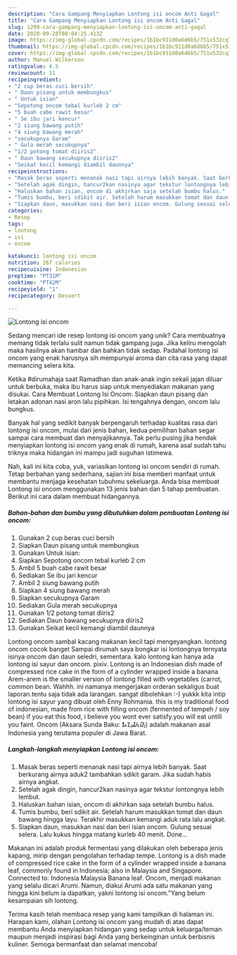```yaml
---
description: "Cara Gampang Menyiapkan Lontong isi oncom Anti Gagal"
title: "Cara Gampang Menyiapkan Lontong isi oncom Anti Gagal"
slug: 1299-cara-gampang-menyiapkan-lontong-isi-oncom-anti-gagal
date: 2020-09-20T08:04:25.413Z
image: https://img-global.cpcdn.com/recipes/1b1bc911d0a6d6b5/751x532cq70/lontong-isi-oncom-foto-resep-utama.jpg
thumbnail: https://img-global.cpcdn.com/recipes/1b1bc911d0a6d6b5/751x532cq70/lontong-isi-oncom-foto-resep-utama.jpg
cover: https://img-global.cpcdn.com/recipes/1b1bc911d0a6d6b5/751x532cq70/lontong-isi-oncom-foto-resep-utama.jpg
author: Manuel Wilkerson
ratingvalue: 4.5
reviewcount: 11
recipeingredient:
- "2 cup beras cuci bersih"
- " Daun pisang untuk membungkus"
- " Untuk isian"
- "Sepotong oncom tebal kurleb 2 cm"
- "5 buah cabe rawit besar"
- " Se ibu jari kencur"
- "2 siung bawang putih"
- "4 siung bawang merah"
- "secukupnya Garam"
- " Gula merah secukupnya"
- "1/2 potong tomat diiris2"
- " Daun bawang secukupnya diiris2"
- "Seikat kecil kemangi diambil daunnya"
recipeinstructions:
- "Masak beras seperti menanak nasi tapi airnya lebih banyak. Saat berkurang airnya aduk2 tambahkan sdikit garam. Jika sudah habis airnya angkat."
- "Setelah agak dingin, hancur2kan nasinya agar tekstur lontongnya lebih lembut."
- "Haluskan bahan isian, oncom di akhirkan saja setelah bumbu halus."
- "Tumis bumbu, beri sdikit air. Setelah harum masukkan tomat dan daun bawang hingga layu. Terakhir masukkan kemangi aduk rata lalu angkat."
- "Siapkan daun, masukkan nasi dan beri isian oncom. Gulung sesuai selera. Lalu kukus hingga matang kurleb 40 menit. Done..."
categories:
- Resep
tags:
- lontong
- isi
- oncom

katakunci: lontong isi oncom 
nutrition: 267 calories
recipecuisine: Indonesian
preptime: "PT31M"
cooktime: "PT42M"
recipeyield: "1"
recipecategory: Dessert

---
```



![Lontong isi oncom](https://img-global.cpcdn.com/recipes/1b1bc911d0a6d6b5/751x532cq70/lontong-isi-oncom-foto-resep-utama.jpg)

Sedang mencari ide resep lontong isi oncom yang unik? Cara membuatnya memang tidak terlalu sulit namun tidak gampang juga. Jika keliru mengolah maka hasilnya akan hambar dan bahkan tidak sedap. Padahal lontong isi oncom yang enak harusnya sih mempunyai aroma dan cita rasa yang dapat memancing selera kita.

Ketika #dirumahaja saat Ramadhan dan anak-anak ingin sekali jajan diluar untuk berbuka, maka ibu harus siap untuk menyediakan makanan yang disukai. Cara Membuat Lontong Isi Oncom: Siapkan daun pisang dan letakan adonan nasi aron lalu pipihkan. Isi tengahnya dengan, oncom lalu bungkus.

Banyak hal yang sedikit banyak berpengaruh terhadap kualitas rasa dari lontong isi oncom, mulai dari jenis bahan, kedua pemilihan bahan segar sampai cara membuat dan menyajikannya. Tak perlu pusing jika hendak menyiapkan lontong isi oncom yang enak di rumah, karena asal sudah tahu triknya maka hidangan ini mampu jadi suguhan istimewa.


Nah, kali ini kita coba, yuk, variasikan lontong isi oncom sendiri di rumah. Tetap berbahan yang sederhana, sajian ini bisa memberi manfaat untuk membantu menjaga kesehatan tubuhmu sekeluarga. Anda bisa membuat Lontong isi oncom menggunakan 13 jenis bahan dan 5 tahap pembuatan. Berikut ini cara dalam membuat hidangannya.

<!--inarticleads1-->

##### Bahan-bahan dan bumbu yang dibutuhkan dalam pembuatan Lontong isi oncom:

1. Gunakan 2 cup beras cuci bersih
1. Siapkan  Daun pisang untuk membungkus
1. Gunakan  Untuk isian:
1. Siapkan Sepotong oncom tebal kurleb 2 cm
1. Ambil 5 buah cabe rawit besar
1. Sediakan  Se ibu jari kencur
1. Ambil 2 siung bawang putih
1. Siapkan 4 siung bawang merah
1. Siapkan secukupnya Garam
1. Sediakan  Gula merah secukupnya
1. Gunakan 1/2 potong tomat diiris2
1. Sediakan  Daun bawang secukupnya diiris2
1. Gunakan Seikat kecil kemangi diambil daunnya


Lontong oncom sambal kacang makanan kecil tapi mengeyangkan. lontong oncom cocok banget Sampai dirumah saya bongkar isi lontongnya ternyata isinya oncom dan daun seledri, sementara. kalo lontong kan hanya ada lontong isi sayur dan oncom. pixiv. Lontong is an Indonesian dish made of compressed rice cake in the form of a cylinder wrapped inside a banana Arem-arem is the smaller version of lontong filled with vegetables (carrot, common bean. Wahhh. ini namanya mengerjakan orderan sekaligus buat laporan.tentu saja tidak ada larangan. sangat dibolehkan :-) yukkk kita intip lontong isi sayur yang dibuat oleh Enny Rohmania. this is my traditional food of indonesian, made from rice with filling oncom (fermented of tempeh / soy bean) if you eat this food, i believe you wont ever satisfy.you will eat untill you faint. Oncom (Aksara Sunda Baku: ᮇᮔ᮪ᮎᮧᮙ᮪) adalah makanan asal Indonesia yang terutama populer di Jawa Barat. 

<!--inarticleads2-->

##### Langkah-langkah menyiapkan Lontong isi oncom:

1. Masak beras seperti menanak nasi tapi airnya lebih banyak. Saat berkurang airnya aduk2 tambahkan sdikit garam. Jika sudah habis airnya angkat.
1. Setelah agak dingin, hancur2kan nasinya agar tekstur lontongnya lebih lembut.
1. Haluskan bahan isian, oncom di akhirkan saja setelah bumbu halus.
1. Tumis bumbu, beri sdikit air. Setelah harum masukkan tomat dan daun bawang hingga layu. Terakhir masukkan kemangi aduk rata lalu angkat.
1. Siapkan daun, masukkan nasi dan beri isian oncom. Gulung sesuai selera. Lalu kukus hingga matang kurleb 40 menit. Done...


Makanan ini adalah produk fermentasi yang dilakukan oleh beberapa jenis kapang, mirip dengan pengolahan terhadap tempe. Lontong is a dish made of compressed rice cake in the form of a cylinder wrapped inside a banana leaf, commonly found in Indonesia; also in Malaysia and Singapore. Connected to: Indonesia Malaysia Banana leaf. Oncom, menjadi makanan yang selalu dicari Arumi. Namun, diakui Arumi ada satu makanan yang hingga kini belum ia dapatkan, yakni lontong isi oncom.&#34;Yang belum kesampaian sih lontong. 

Terima kasih telah membaca resep yang kami tampilkan di halaman ini. Harapan kami, olahan Lontong isi oncom yang mudah di atas dapat membantu Anda menyiapkan hidangan yang sedap untuk keluarga/teman maupun menjadi inspirasi bagi Anda yang berkeinginan untuk berbisnis kuliner. Semoga bermanfaat dan selamat mencoba!
